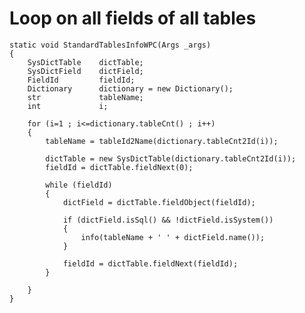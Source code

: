 # Loop on all fields of all tables
 
	static void StandardTablesInfoWPC(Args _args)
	{
	    SysDictTable    dictTable;
	    SysDictField    dictField;
	    FieldId         fieldId;
	    Dictionary      dictionary = new Dictionary();
	    str             tableName;
	    int             i;
	
	    for (i=1 ; i<=dictionary.tableCnt() ; i++)
	    {
	        tableName = tableId2Name(dictionary.tableCnt2Id(i));
	        
            dictTable = new SysDictTable(dictionary.tableCnt2Id(i));
            fieldId = dictTable.fieldNext(0);

            while (fieldId)
            {
                dictField = dictTable.fieldObject(fieldId);

                if (dictField.isSql() && !dictField.isSystem())
                {
                    info(tableName + ' ' + dictField.name());                    
                }

                fieldId = dictTable.fieldNext(fieldId);
            }
	        
	    }	    
	}